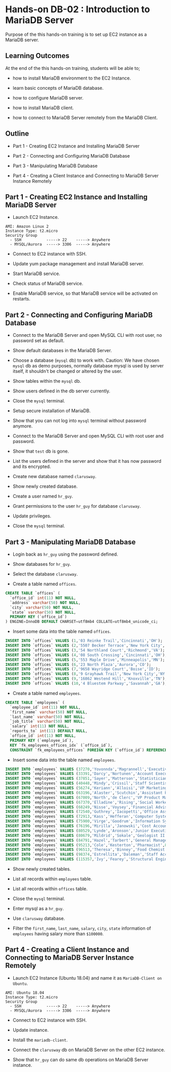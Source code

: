 # Hands-on DB-02 : Introduction to MariaDB Server

Purpose of the this hands-on training is to set up EC2 instance as a MariaDB server.

## Learning Outcomes

At the end of the this hands-on training, students will be able to;

- how to install MariaDB environment to the EC2 Instance.

- learn basic concepts of MariaDB database.

- how to configure MariaDB server.

- how to install MariaDB client.

- how to connect to MariaDB Server remotely from the MariaDB Client.

## Outline

- Part 1 - Creating EC2 Instance and Installing MariaDB Server

- Part 2 - Connecting and Configuring MariaDB Database

- Part 3 - Manipulating MariaDB Database

- Part 4 - Creating a Client Instance and Connecting to MariaDB Server Instance Remotely

## Part 1 - Creating EC2 Instance and Installing MariaDB Server

- Launch EC2 Instance.

```text
AMI: Amazon Linux 2
Instance Type: t2.micro
Security Group
  - SSH           -----> 22    -----> Anywhere
  - MYSQL/Aurora  -----> 3306  -----> Anywhere
```

- Connect to EC2 instance with SSH.

- Update yum package management and install MariaDB server.

- Start MariaDB service.

- Check status of MariaDB service.

- Enable MariaDB service, so that MariaDB service will be activated on restarts.

## Part 2 - Connecting and Configuring MariaDB Database

- Connect to the MariaDB Server and open MySQL CLI with root user, no password set as default.

- Show default databases in the MariaDB Server.

- Choose a database (`mysql` db) to work with. Caution: We have chosen `mysql` db as demo purposes, normally database mysql is used by server itself, it shouldn't be changed or altered by the user.

- Show tables within the `mysql` db.

- Show users defined in the db server currently.

- Close the `mysql` terminal.

- Setup secure installation of MariaDB.

- Show that you can not log into `mysql` terminal without password anymore.

- Connect to the MariaDB Server and open MySQL CLI with root user and password.

- Show that `test` db is gone.

- List the users defined in the server and show that it has now password and its encrypted.

- Create new database named `clarusway`.

- Show newly created database.

- Create a user named `hr_guy`.

- Grant permissions to the user `hr_guy` for database `clarusway`.

- Update privileges.

- Close the `mysql` terminal.

## Part 3 - Manipulating MariaDB Database

- Login back as `hr_guy` using the password defined.

- Show databases for `hr_guy`.

- Select the database `clarusway`.

- Create a table named `offices`.

```sql
CREATE TABLE `offices` (
  `office_id` int(11) NOT NULL,
  `address` varchar(50) NOT NULL,
  `city` varchar(50) NOT NULL,
  `state` varchar(50) NOT NULL,
  PRIMARY KEY (`office_id`)
) ENGINE=InnoDB DEFAULT CHARSET=utf8mb4 COLLATE=utf8mb4_unicode_ci;
```

- Insert some data into the table named `offices`.

```sql
INSERT INTO `offices` VALUES (1,'03 Reinke Trail','Cincinnati','OH');
INSERT INTO `offices` VALUES (2,'5507 Becker Terrace','New York City','NY');
INSERT INTO `offices` VALUES (3,'54 Northland Court','Richmond','VA');
INSERT INTO `offices` VALUES (4,'08 South Crossing','Cincinnati','OH');
INSERT INTO `offices` VALUES (5,'553 Maple Drive','Minneapolis','MN');
INSERT INTO `offices` VALUES (6,'23 North Plaza','Aurora','CO');
INSERT INTO `offices` VALUES (7,'9658 Wayridge Court','Boise','ID');
INSERT INTO `offices` VALUES (8,'9 Grayhawk Trail','New York City','NY');
INSERT INTO `offices` VALUES (9,'16862 Westend Hill','Knoxville','TN');
INSERT INTO `offices` VALUES (10,'4 Bluestem Parkway','Savannah','GA');
```

- Create a table named `employees`.

```sql
CREATE TABLE `employees` (
  `employee_id` int(11) NOT NULL,
  `first_name` varchar(50) NOT NULL,
  `last_name` varchar(50) NOT NULL,
  `job_title` varchar(50) NOT NULL,
  `salary` int(11) NOT NULL,
  `reports_to` int(11) DEFAULT NULL,
  `office_id` int(11) NOT NULL,
  PRIMARY KEY (`employee_id`),
  KEY `fk_employees_offices_idx` (`office_id`),
  CONSTRAINT `fk_employees_offices` FOREIGN KEY (`office_id`) REFERENCES `offices` (`office_id`) ON UPDATE CASCADE) ENGINE=InnoDB DEFAULT CHARSET=utf8mb4 COLLATE=utf8mb4_unicode_ci;
```

- Insert some data into the table named `employees`.

```sql
INSERT INTO `employees` VALUES (37270,'Yovonnda','Magrannell','Executive Secretary',63996,NULL,10);
INSERT INTO `employees` VALUES (33391,'Darcy','Nortunen','Account Executive',62871,37270,1);
INSERT INTO `employees` VALUES (37851,'Sayer','Matterson','Statistician III',98926,37270,1);
INSERT INTO `employees` VALUES (40448,'Mindy','Crissil','Staff Scientist',94860,37270,1);
INSERT INTO `employees` VALUES (56274,'Keriann','Alloisi','VP Marketing',110150,37270,1);
INSERT INTO `employees` VALUES (63196,'Alaster','Scutchin','Assistant Professor',32179,37270,2);
INSERT INTO `employees` VALUES (67009,'North','de Clerc','VP Product Management',114257,37270,2);
INSERT INTO `employees` VALUES (67370,'Elladine','Rising','Social Worker',96767,37270,2);
INSERT INTO `employees` VALUES (68249,'Nisse','Voysey','Financial Advisor',52832,37270,2);
INSERT INTO `employees` VALUES (72540,'Guthrey','Iacopetti','Office Assistant I',117690,37270,3);
INSERT INTO `employees` VALUES (72913,'Kass','Hefferan','Computer Systems Analyst IV',96401,37270,3);
INSERT INTO `employees` VALUES (75900,'Virge','Goodrum','Information Systems Manager',54578,37270,3);
INSERT INTO `employees` VALUES (76196,'Mirilla','Janowski','Cost Accountant',119241,37270,3);
INSERT INTO `employees` VALUES (80529,'Lynde','Aronson','Junior Executive',77182,37270,4);
INSERT INTO `employees` VALUES (80679,'Mildrid','Sokale','Geologist II',67987,37270,4);
INSERT INTO `employees` VALUES (84791,'Hazel','Tarbert','General Manager',93760,37270,4);
INSERT INTO `employees` VALUES (95213,'Cole','Kesterton','Pharmacist',86119,37270,4);
INSERT INTO `employees` VALUES (96513,'Theresa','Binney','Food Chemist',47354,37270,5);
INSERT INTO `employees` VALUES (98374,'Estrellita','Daleman','Staff Accountant IV',70187,37270,5);
INSERT INTO `employees` VALUES (115357,'Ivy','Fearey','Structural Engineer',92710,37270,5);
```

- Show newly created tables.

- List all records within `employees` table.

- List all records within `offices` table.

- Close the `mysql` terminal.

- Enter mysql as a `hr_guy`.

- Use `clarusway` database.

- Filter the `first_name`, `last_name`, `salary`, `city`, `state` information of `employees` having salary more than `$100000`.

## Part 4 - Creating a Client Instance and Connecting to MariaDB Server Instance Remotely

- Launch EC2 Instance (Ubuntu 18.04) and name it as `MariaDB-Client on Ubuntu`.

```text
AMI: Ubuntu 18.04
Instance Type: t2.micro
Security Group
  - SSH           -----> 22    -----> Anywhere
  - MYSQL/Aurora  -----> 3306  -----> Anywhere
```

- Connect to EC2 instance with SSH.

- Update instance.

- Install the `mariadb-client`.

- Connect the `clarusway` db on MariaDB Server on the other EC2 instance.

- Show that `hr_guy` can do same db operations on MariaDB Server instance.
